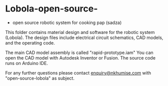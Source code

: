 # Lobola-open-source-
- open source robotic system for cooking pap (sadza)

This folder contains material design and software for the robotic system (Lobola). 
The design files include electrical circuit schematics, CAD models, and the operating code.

The main CAD model assembly is called "rapid-prototype.iam"
You can open the CAD model with Autodesk Inventor or Fusion.
The source code runs on Arduino IDE. 

For any further questions please contact enquiry@nkhumise.com with "open-source-lobola" as subject. 

